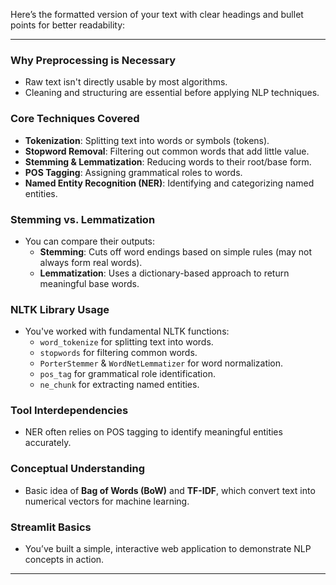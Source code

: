 Here’s the formatted version of your text with clear headings and bullet points for better readability:  

---

### Why Preprocessing is Necessary  
- Raw text isn't directly usable by most algorithms.  
- Cleaning and structuring are essential before applying NLP techniques.  

### Core Techniques Covered  
- **Tokenization**: Splitting text into words or symbols (tokens).  
- **Stopword Removal**: Filtering out common words that add little value.  
- **Stemming & Lemmatization**: Reducing words to their root/base form.  
- **POS Tagging**: Assigning grammatical roles to words.  
- **Named Entity Recognition (NER)**: Identifying and categorizing named entities.  

### Stemming vs. Lemmatization  
- You can compare their outputs:  
  - **Stemming**: Cuts off word endings based on simple rules (may not always form real words).  
  - **Lemmatization**: Uses a dictionary-based approach to return meaningful base words.  

### NLTK Library Usage  
- You've worked with fundamental NLTK functions:  
  - `word_tokenize` for splitting text into words.  
  - `stopwords` for filtering common words.  
  - `PorterStemmer` & `WordNetLemmatizer` for word normalization.  
  - `pos_tag` for grammatical role identification.  
  - `ne_chunk` for extracting named entities.  

### Tool Interdependencies  
- NER often relies on POS tagging to identify meaningful entities accurately.  

### Conceptual Understanding  
- Basic idea of **Bag of Words (BoW)** and **TF-IDF**, which convert text into numerical vectors for machine learning.  

### Streamlit Basics  
- You’ve built a simple, interactive web application to demonstrate NLP concepts in action.  

---
